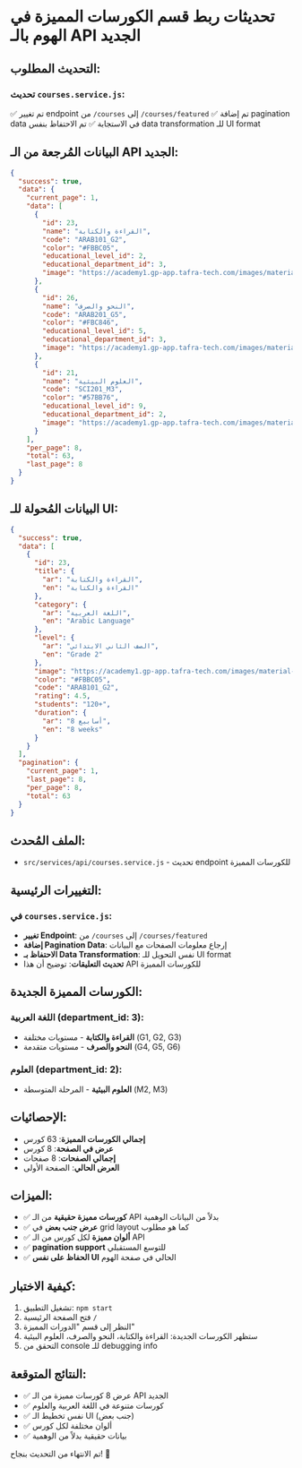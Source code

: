 # تحديثات ربط قسم الكورسات المميزة في الهوم بالـ API الجديد

## التحديث المطلوب:

### تحديث `courses.service.js`:
✅ تم تغيير endpoint من `/courses` إلى `/courses/featured`
✅ تم إضافة pagination data في الاستجابة
✅ تم الاحتفاظ بنفس data transformation للـ UI format

## البيانات المُرجعة من الـ API الجديد:
```json
{
  "success": true,
  "data": {
    "current_page": 1,
    "data": [
      {
        "id": 23,
        "name": "القراءة والكتابة",
        "code": "ARAB101_G2",
        "color": "#FBBC05",
        "educational_level_id": 2,
        "educational_department_id": 3,
        "image": "https://academy1.gp-app.tafra-tech.com/images/material-holder.webp"
      },
      {
        "id": 26,
        "name": "النحو والصرف",
        "code": "ARAB201_G5",
        "color": "#FBC846",
        "educational_level_id": 5,
        "educational_department_id": 3,
        "image": "https://academy1.gp-app.tafra-tech.com/images/material-holder.webp"
      },
      {
        "id": 21,
        "name": "العلوم البيئية",
        "code": "SCI201_M3",
        "color": "#57BB76",
        "educational_level_id": 9,
        "educational_department_id": 2,
        "image": "https://academy1.gp-app.tafra-tech.com/images/material-holder.webp"
      }
    ],
    "per_page": 8,
    "total": 63,
    "last_page": 8
  }
}
```

## البيانات المُحولة للـ UI:
```json
{
  "success": true,
  "data": [
    {
      "id": 23,
      "title": {
        "ar": "القراءة والكتابة",
        "en": "القراءة والكتابة"
      },
      "category": {
        "ar": "اللغة العربية",
        "en": "Arabic Language"
      },
      "level": {
        "ar": "الصف الثاني الابتدائي",
        "en": "Grade 2"
      },
      "image": "https://academy1.gp-app.tafra-tech.com/images/material-holder.webp",
      "color": "#FBBC05",
      "code": "ARAB101_G2",
      "rating": 4.5,
      "students": "120+",
      "duration": {
        "ar": "8 أسابيع",
        "en": "8 weeks"
      }
    }
  ],
  "pagination": {
    "current_page": 1,
    "last_page": 8,
    "per_page": 8,
    "total": 63
  }
}
```

## الملف المُحدث:
- `src/services/api/courses.service.js` - تحديث endpoint للكورسات المميزة

## التغييرات الرئيسية:

### في `courses.service.js`:
- **تغيير Endpoint**: من `/courses` إلى `/courses/featured`
- **إضافة Pagination Data**: إرجاع معلومات الصفحات مع البيانات
- **الاحتفاظ بـ Data Transformation**: نفس التحويل للـ UI format
- **تحديث التعليقات**: توضيح أن هذا API للكورسات المميزة

## الكورسات المميزة الجديدة:

### اللغة العربية (department_id: 3):
- **القراءة والكتابة** - مستويات مختلفة (G1, G2, G3)
- **النحو والصرف** - مستويات متقدمة (G4, G5, G6)

### العلوم (department_id: 2):
- **العلوم البيئية** - المرحلة المتوسطة (M2, M3)

## الإحصائيات:
- **إجمالي الكورسات المميزة**: 63 كورس
- **عرض في الصفحة**: 8 كورس
- **إجمالي الصفحات**: 8 صفحات
- **العرض الحالي**: الصفحة الأولى

## الميزات:
- ✅ **كورسات مميزة حقيقية** من الـ API بدلاً من البيانات الوهمية
- ✅ **عرض جنب بعض** في grid layout كما هو مطلوب
- ✅ **ألوان مميزة** لكل كورس من الـ API
- ✅ **pagination support** للتوسع المستقبلي
- ✅ **الحفاظ على نفس UI** الحالي في صفحة الهوم

## كيفية الاختبار:
1. تشغيل التطبيق: `npm start`
2. فتح الصفحة الرئيسية `/`
3. النظر إلى قسم "الدورات المميزة"
4. ستظهر الكورسات الجديدة: القراءة والكتابة، النحو والصرف، العلوم البيئية
5. التحقق من console للـ debugging info

## النتائج المتوقعة:
- ✅ عرض 8 كورسات مميزة من الـ API الجديد
- ✅ كورسات متنوعة في اللغة العربية والعلوم
- ✅ نفس تخطيط الـ UI (جنب بعض)
- ✅ ألوان مختلفة لكل كورس
- ✅ بيانات حقيقية بدلاً من الوهمية

تم الانتهاء من التحديث بنجاح! 🎉
